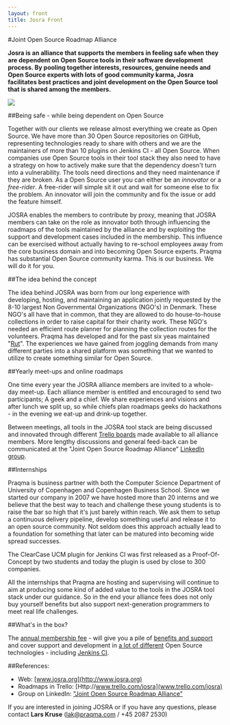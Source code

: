 ```yaml
---
layout: front
title: Josra Front
---
```

#Joint Open Source Roadmap Alliance

__Josra is an alliance that supports the members in feeling safe when they are dependent on Open Source tools in their software development process. By pooling together interests, resources, genuine needs and Open Source experts with lots of good community karma, Josra facilitates best practices and joint development on the Open Source tool that is shared among the members.__

<div class="stdcenter"><img src="/images/josra-logo_2x3.png"/></div>

##Being safe - while being dependent on Open Source

Together with our clients we release almost everything we create as Open Source. We have more than 30 Open Source repositories on GitHub, representing technologies ready to share with others and we are the maintainers of more than 10 plugins on Jenkins CI - all Open Source. When companies use Open Source tools in their tool stack they also need to have a strategy on how to actively make sure that the dependency doesn't turn into a vulnerability. The tools need directions and they need maintenance if they are broken. As a Open Source user you can either be an _innovator_ or a _free-rider_. A free-rider will simple sit it out and wait for someone else to fix the problem. An innovator will join the community and fix the issue or add the feature himself.

JOSRA enables the members to contribute by proxy, meaning that JOSRA members can take on the role as innovator both through influencing the roadmaps of the tools maintained by the alliance and by exploiting the support and development cases included in the membership. This influence can be exercised without actually having to re-school employees away from the core business domain and into becoming Open Source experts. Praqma has substantial Open Source community karma. This is our business. We will do it for you.

##The idea behind the concept

The idea behind JOSRA was born from our long experience with developing, hosting, and maintaining an application jointly requested by the 8-10 largest Non Governmental Organizations (NGO's) in Denmark. These NGO's all have that in common, that they are allowed to do house-to-house collections in order to raise capital for their charity work. These NGO's needed an efficient route planner for planning the collection routes for the volunteers. Praqma has developed and for the past six yeas maintained "[Rut](http://rut.praqma.net)". The experiences we have gained from joggling demands from many different parties into a shared platform was something that we wanted to utilize to create something similar for Open Source.

##Yearly meet-ups and online roadmaps

One time every year the JOSRA alliance members are invited to a whole-day meet-up. Each alliance member is entitled and encouraged to send two participants; A geek and a chief. We share experiences and visions and after lunch we split up, so while chiefs plan roadmaps geeks do hackathons - in the evening we eat-up and drink-up together.

Between meetings, all tools in the JOSRA tool stack are being discussed and innovated through different [Trello boards](http://trello.com/josra) made available to all alliance members. More lengthy discussions and general feed-back can be communicated at the "Joint Open Source Roadmap Alliance" [LinkedIn group](https://www.linkedin.com/groups/Joint-Open-Source-Roadmap-Alliance-7403229).

##Internships

Praqma is business partner with both the Computer Science Department of University of Copenhagen and Copenhagen Business School. Since we started our company in 2007 we have hosted more than 20 interns and we believe that the best way to teach and challenge these young students is to raise the bar so high that it's just barely within reach. We ask them to setup a continuous delivery pipeline, develop something useful and release it to an open source community. Not seldom does this approach actually lead to a foundation for something that later can be matured into becoming wide spread successes.

The ClearCase UCM plugin for Jenkins CI was first released as a Proof-Of-Concept by two students and today the plugin is used by close to 300 companies.

All the internships that Praqma are hosting and supervising will continue to aim at producing some kind of added value to the tools in the JOSRA tool stack under our guidance. So in the end your alliance fees does not only buy yourself benefits but also support next-generation programmers to meet real life challenges.

##What's in the box?

The [annual membership fee](/offer) - will give you a pile of [benefits and support](/included) and cover support and development in [a lot of different](/tools) Open Source technologies - including [Jenkins CI](http://www.jenkins-ci.org).

##References:

* Web: [www.josra.org](http://www.josra.org)
* Roadmaps in Trello: [Http://www.trello.com/josra](www.trello.com/josra)
* Group on LinkedIn:  ["Joint Open Source Roadmap Alliance"](https://www.linkedin.com/groups/Joint-Open-Source-Roadmap-Alliance-7403229)

If you are interested in joining JOSRA or if you have any questions, please contact **Lars Kruse** ([lak@praqma.com](mailto:lak@praqma.com) / +45 2087 2530)
